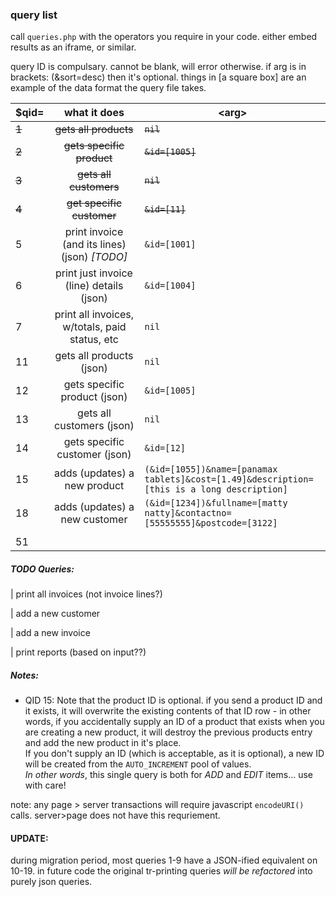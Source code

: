### query list ###

call `queries.php` with the operators you require in your code. either embed results as an iframe, or similar.


query ID is compulsary. cannot be blank, will error otherwise.
if arg is in brackets: (&sort=desc) then it's optional.
things in [a square box] are an example of the data format the query file takes.


$qid= | what it does | \<arg\> |
--- | :---: | --- 
~~1~~ | ~~gets all products~~ | ~~`nil`~~
~~2~~ | ~~gets specific product~~ | ~~`&id=[1005]`~~
~~3~~ | ~~gets all customers~~ | ~~`nil`~~
~~4~~ | ~~get specific customer~~ | ~~`&id=[11]`~~
5 | print invoice (and its lines) (json) *[TODO]* | `&id=[1001]`
6 | print just invoice (line) details (json) | `&id=[1004]`
7 | print all invoices, w/totals, paid status, etc | `nil`
11 | gets all products (json) | `nil`
12 | gets specific product (json) | `&id=[1005]`
13 | gets all customers (json) | `nil`
14 | gets specific customer (json) | `&id=[12]`
15 | adds (updates) a new product | `(&id=[1055])&name=[panamax tablets]&cost=[1.49]&description=[this is a long description]`
18 | adds (updates) a new customer | `(&id=[1234])&fullname=[matty natty]&contactno=[55555555]&postcode=[3122]`
  |  |   
51 | 

##### TODO Queries: #####
 | print all invoices (not invoice lines?) 
 
 | add a new customer
 
 | add a new invoice
 
 | print reports (based on input??)

##### Notes: #####

- QID 15: Note that the product ID is optional. if you send a product ID and it exists, it will overwrite the existing contents of that ID row - in other words, if you accidentally supply an ID of a product that exists when you are creating a new product, it will destroy the previous products entry and add the new product in it's place.  
If you don't supply an ID (which is acceptable, as it is optional), a new ID will be created from the `AUTO_INCREMENT` pool of values.  
_In other words_, this single query is both for *ADD* and *EDIT* items... use with care!

note: any page > server transactions will require javascript `encodeURI()` calls. server>page does not have this requriement.

#### UPDATE: ####

during migration period, most queries 1-9 have a JSON-ified equivalent on 10-19. in future code the original tr-printing queries _will be refactored_ into purely json queries.
